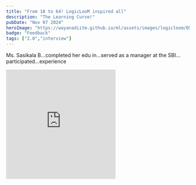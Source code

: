 ```yaml
---
title: "From 18 to 64! LogicLooM inspired all"
description: "The Learning Curve!"
pubDate: "Nov 07 2024"
heroImage: "https://wayanadiitm.github.io/ml/assets/images/logicloom/DSC_8240.JPG"
badge: "Feedback"
tags: ["2.0","interview"]
---
```


Ms. Sasikala B...completed her edu in...served as a manager at the SBI... participated...experience

<iframe height="300" style="max-width:100%" src="https://www.youtube.com/embed/lXLNq44l6co" title="Discussion with Ms. Sasikala B, a LogicLooM participant (venue: ICSR, IITM)" frameborder="0" allow="accelerometer; autoplay; clipboard-write; encrypted-media; gyroscope; picture-in-picture; web-share" referrerpolicy="strict-origin-when-cross-origin" allowfullscreen></iframe>
